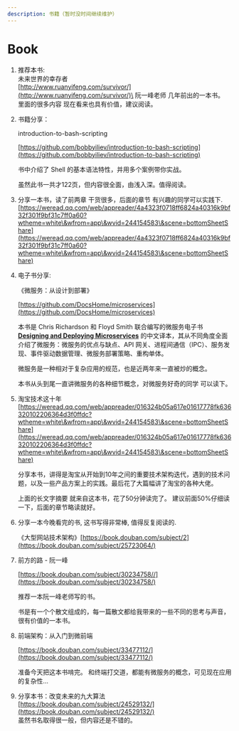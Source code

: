 ```yaml
---
description: 书籍（暂时没时间继续维护）
---
```


# Book

1. 推荐本书: \
   未来世界的幸存者 \
   [http://www.ruanyifeng.com/survivor/](http://www.ruanyifeng.com/survivor/)\
   阮一峰老师 几年前出的一本书。 里面的很多内容 现在看来也具有价值，建议阅读。
2.  书籍分享：

    introduction-to-bash-scripting

    [https://github.com/bobbyiliev/introduction-to-bash-scripting](https://github.com/bobbyiliev/introduction-to-bash-scripting)

    书中介绍了 Shell 的基本语法特性，并用多个案例带你实战。

    虽然此书一共才122页，但内容很全面，由浅入深。值得阅读。
3. 分享一本书，读了前两章 干货很多，后面的章节 有兴趣的同学可以实践下.[https://weread.qq.com/web/appreader/4a4323f0718ff6824a40316k9bf32f301f9bf31c7ff0a60?wtheme=white\&wfrom=app\&wvid=244154583\&scene=bottomSheetShare](https://weread.qq.com/web/appreader/4a4323f0718ff6824a40316k9bf32f301f9bf31c7ff0a60?wtheme=white\&wfrom=app\&wvid=244154583\&scene=bottomSheetShare)
4.  电子书分享:

    《微服务：从设计到部署》

    [https://github.com/DocsHome/microservices](https://github.com/DocsHome/microservices)

    本书是 Chris Richardson 和 Floyd Smith 联合编写的微服务电子书 [**Designing and Deploying Microservices**](https://www.nginx.com/resources/library/designing-deploying-microservices/) 的中文译本，其从不同角度全面介绍了微服务：微服务的优点与缺点、API 网关、进程间通信（IPC）、服务发现、事件驱动数据管理、微服务部署策略、重构单体。

    微服务是一种相对于复杂应用的规范，也是近两年来一直被炒的概念。

    本书从头到尾一直讲微服务的各种细节概念，对微服务好奇的同学 可以读下。
5.  淘宝技术这十年 [https://weread.qq.com/web/appreader/016324b05a617e01617778fk636320102206364d3f0ffdc?wtheme=white\&wfrom=app\&wvid=244154583\&scene=bottomSheetShare](https://weread.qq.com/web/appreader/016324b05a617e01617778fk636320102206364d3f0ffdc?wtheme=white\&wfrom=app\&wvid=244154583\&scene=bottomSheetShare)

    分享本书，讲得是淘宝从开始到10年之间的重要技术架构迭代，遇到的技术问题，以及一些产品方案上的实践。最后花了大篇幅讲了淘宝的各种大佬。

    上面的长文字摘要 就来自这本书，花了50分钟读完了。 建议前面50%仔细读一下，后面的章节略读就好。
6.  分享一本今晚看完的书, 这书写得非常棒, 值得反复阅读的.

    《大型网站技术架构》[https://book.douban.com/subject/2](https://book.douban.com/subject/25723064/)
7.  前方的路 - 阮一峰

    [https://book.douban.com/subject/30234758//](https://book.douban.com/subject/30234758/)

    推荐一本阮一峰老师写的书。

    书是有一个个散文组成的，每一篇散文都给我带来的一些不同的思考与声音，很有价值的一本书。
8.  前端架构：从入门到微前端

    [https://book.douban.com/subject/33477112/](https://book.douban.com/subject/33477112/)

    准备今天把这本书啃完。 和终端打交道，都能有微服务的概念，可见现在应用的复杂性...
9. 分享本书：改变未来的九大算法 \
   [https://book.douban.com/subject/24529132/](https://book.douban.com/subject/24529132/) \
   虽然书名取得很一般，但内容还是不错的。

